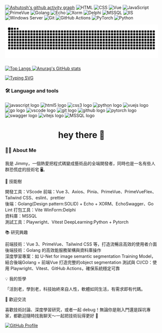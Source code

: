 [![Ashutosh's github activity graph](https://github-readme-activity-graph.vercel.app/graph?username=jo87jimmy&theme=tokyo-day)](https://github.com/jo87jimmy/)
![HTML](https://img.shields.io/badge/Language-HTML-E34F26?logo=html5)
![CSS](https://img.shields.io/badge/Style-CSS-1572B6?logo=css3)
![Vue](https://img.shields.io/badge/Framework-Vue-42b883)
![JavaScript](https://img.shields.io/badge/Code-JavaScript-yellow)
![PrimeVue](https://img.shields.io/badge/UI%20Library-PrimeVue-42A5F5?logo=primevue)
![Golang](https://img.shields.io/badge/Code-Golang-00ADD8)
![Echo](https://img.shields.io/badge/Framework-Echo-4AB0F1?logo=echo)
![Xorm](https://img.shields.io/badge/ORM-Xorm-F60?logo=xorm)
![Delphi](https://img.shields.io/badge/Language-Delphi-EE1F35?logo=delphi)
![MSSQL](https://img.shields.io/badge/Database-MSSQL-CC2927)
![IIS](https://img.shields.io/badge/IIS-Supported-blue)
![Windows Server](https://img.shields.io/badge/OS-Windows%20Server-0078D6?logo=windows)
![Git](https://img.shields.io/badge/Version%20Control-Git-F05032?logo=git)
![GitHub Actions](https://img.shields.io/badge/CI-GitHub%20Actions-blue)
![PyTorch](https://img.shields.io/badge/Framework-PyTorch-EE4C2C?logo=pytorch)
![Python](https://img.shields.io/badge/Code-Python-3776AB)



<div align="center">
  <picture>
    <source media="(prefers-color-scheme: dark)" srcset="https://raw.githubusercontent.com/jo87jimmy/jo87jimmy/output/github-contribution-grid-snake-dark.svg" />
    <source media="(prefers-color-scheme: light)" srcset="https://raw.githubusercontent.com/jo87jimmy/jo87jimmy/output/github-contribution-grid-snake.svg" />
    <img src="https://raw.githubusercontent.com/jo87jimmy/jo87jimmy/output/github-contribution-grid-snake.svg" alt="Snake animation" />
  </picture>
</div>

###
[![Top Langs](https://github-readme-stats-jo87jimmys-projects.vercel.app/api/top-langs/?username=jo87jimmy&layout=compact&theme=flag-india)
![Anurag's GitHub stats](https://github-readme-stats-jo87jimmys-projects.vercel.app/api?username=jo87jimmy&show_icons=true&theme=flag-india&locale=zh-tw&rank_icon=percentile&number_format=long&custom_title=jo87jimmy's_GitHub&count_private=true&include_all_commits=true&orgs=acme&cache_seconds=14400)](https://github.com/jo87jimmy/)

[![Typing SVG](https://readme-typing-svg.herokuapp.com?font=Fira+Code&size=24&pause=1000&color=22C2E1&width=600&lines=Hello!+I'm+a+Fullstack+Developer;Building+with+Vue+3+%2B+Golang;Lover+of+AI+%26+Deep+Learning)](https://github.com/jo87jimmy/)
###

<h3 align="left">🛠 Language and tools</h3>

###
<div align="left">
  <img src="https://cdn.jsdelivr.net/gh/devicons/devicon/icons/javascript/javascript-original.svg" height="30" alt="javascript logo"  />
  <img src="https://cdn.jsdelivr.net/gh/devicons/devicon/icons/html5/html5-original.svg" height="30" alt="html5 logo"  />
  <img src="https://cdn.jsdelivr.net/gh/devicons/devicon/icons/css3/css3-original.svg" height="30" alt="css3 logo"  />
  <img src="https://cdn.jsdelivr.net/gh/devicons/devicon/icons/python/python-original.svg" height="30" alt="python logo"  />
  <img src="https://cdn.jsdelivr.net/gh/devicons/devicon/icons/vuejs/vuejs-original.svg" height="30" alt="vuejs logo" />
  <img src="https://cdn.jsdelivr.net/gh/devicons/devicon/icons/go/go-original-wordmark.svg" height="40" alt="go logo"  />
  <img src="https://cdn.jsdelivr.net/gh/devicons/devicon/icons/vscode/vscode-original.svg" height="30" alt="vscode logo" />
  <img src="https://cdn.jsdelivr.net/gh/devicons/devicon@latest/icons/git/git-original-wordmark.svg" height="30" alt="git logo" />
  <img src="https://cdn.jsdelivr.net/gh/devicons/devicon@latest/icons/github/github-original-wordmark.svg" height="30" alt="github logo"/>
  <img src="https://cdn.jsdelivr.net/gh/devicons/devicon@latest/icons/pytorch/pytorch-plain-wordmark.svg" height="30" alt="pytorch logo"/>
  <img src="https://cdn.jsdelivr.net/gh/devicons/devicon@latest/icons/swagger/swagger-original.svg" height="30" alt="swagger logo"/> 
  <img src="https://cdn.jsdelivr.net/gh/devicons/devicon@latest/icons/vitejs/vitejs-original.svg" height="30" alt="vitejs logo" />
  <img src="https://cdn.jsdelivr.net/gh/devicons/devicon@latest/icons/microsoftsqlserver/microsoftsqlserver-original-wordmark.svg" height="30" alt="MSSQL logo"/>
  
</div>

###

<h1 align="center">hey there 👋</h1>

###

<h3 align="left">👩‍💻  About Me</h3>

###

我是 Jimmy，一個熱愛把程式碼變成藝術品的全端開發者，同時也是一名有些人群恐慌症的技術宅 🖥️。

🚀 技能樹

開發工具：VScode
前端：Vue 3、Axios、Pinia、PrimeVue、PrimeVueFlex、Tailwind CSS、eslint、prettier  
後端：Golang(Design pattern:SOLID) + Echo + XORM、EchoSwagger、Go Lint
打包工具：Vite
WinForm:Delphi  
資料庫：MSSQL  
測試工具：Playwright、Vitest
DeepLearning:Python + Pytorch

📚 研究興趣

前端技術：Vue 3、PrimeVue、Tailwind CSS 等，打造流暢且高效的使用者介面  
後端技術：Golang 的高效能服務架構與資料庫操作  
深度學習專案：如 U-Net for image semantic segmentation Training Model，結合後端Golang + 前端Vue 打造完整的object segmentation
測試與 CI/CD：使用 Playwright、Vitest、GitHub Actions，確保系統穩定可靠  

💡 我的哲學

「活到老，學到老，科技始終來自人性，軟體如同生活，有需求即有代碼。

🌟 歡迎交流

喜歡技術討論、深度學習研究，或者一起 debug！無論你是剛入門還是踩坑專家，都歡迎隨時找我聊天～一起把技術玩得更好 🎉

[![GitHub Profile](https://img.shields.io/badge/-Explore%20My%20GitHub-181717?style=for-the-badge&logo=github)](https://github.com/jo87jimmy/)



